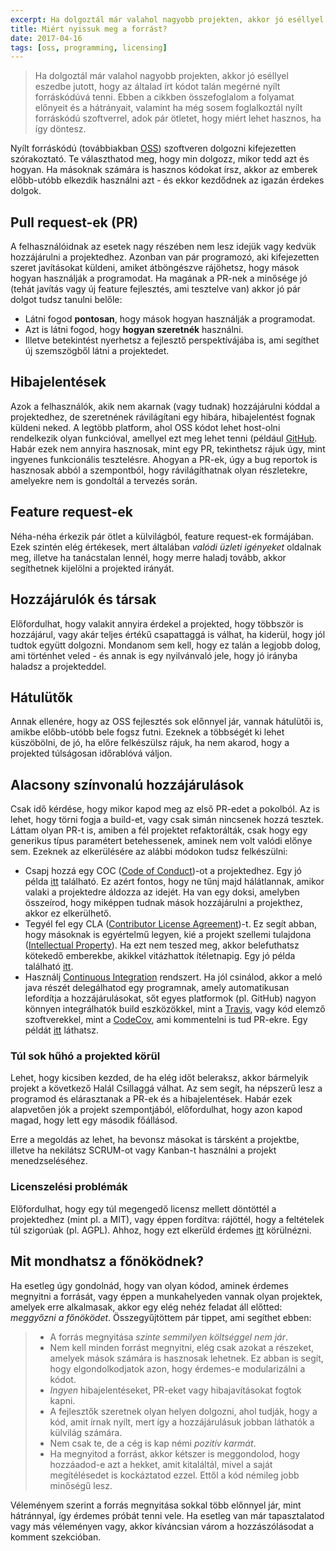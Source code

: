 ```yaml
---
excerpt: Ha dolgoztál már valahol nagyobb projekten, akkor jó eséllyel eszedbe jutott, hogy az általad írt kódot talán megérné nyílt forráskódúvá tenni. Ebben a cikkben összefoglalom a folyamat előnyeit és a hátrányait, valamint ha még sosem foglalkoztál nyílt forráskódú szoftverrel, adok pár ötletet, hogy miért lehet hasznos, ha így döntesz.
title: Miért nyissuk meg a forrást?
date: 2017-04-16
tags: [oss, programming, licensing]
---
```


> Ha dolgoztál már valahol nagyobb projekten, akkor jó eséllyel eszedbe jutott, hogy az általad írt kódot talán megérné nyílt forráskódúvá tenni. Ebben a cikkben összefoglalom a folyamat előnyeit és a hátrányait, valamint ha még sosem foglalkoztál nyílt forráskódú szoftverrel, adok pár ötletet, hogy miért lehet hasznos, ha így döntesz.

Nyílt forráskódú (továbbiakban [OSS](https://en.wikipedia.org/wiki/Open-source_software)) szoftveren dolgozni kifejezetten szórakoztató. Te választhatod meg, hogy min dolgozz, mikor tedd azt és hogyan. Ha másoknak számára is hasznos kódokat írsz, akkor az emberek előbb-utóbb elkezdik használni azt - és ekkor kezdődnek az igazán érdekes dolgok.

## Pull request-ek (PR)
A felhasználóidnak az esetek nagy részében nem lesz idejük vagy kedvük hozzájárulni a projektedhez. Azonban van pár programozó, aki kifejezetten szeret javításokat küldeni, amiket átböngészve rájöhetsz, hogy mások hogyan használják a programodat. Ha magának a PR-nek a minősége jó (tehát javítás vagy új feature fejlesztés, ami tesztelve van) akkor jó pár dolgot tudsz tanulni belőle:
- Látni fogod __pontosan__, hogy mások hogyan használják a programodat.
- Azt is látni fogod, hogy __hogyan szeretnék__ használni.
- Illetve betekintést nyerhetsz a fejlesztő perspektívájába is, ami segíthet új szemszögből látni a projektedet.

## Hibajelentések
Azok a felhasználók, akik nem akarnak (vagy tudnak) hozzájárulni kóddal a projektedhez, de szeretnének rávilágítani egy hibára, hibajelentést fognak küldeni neked. A legtöbb platform, ahol OSS kódot lehet host-olni rendelkezik olyan funkcióval, amellyel ezt meg lehet tenni (például [GitHub](https://github.com/). Habár ezek nem annyira hasznosak, mint egy PR, tekinthetsz rájuk úgy, mint ingyenes funkcionális tesztelésre. Ahogyan a PR-ek, úgy a bug reportok is hasznosak abból a szempontból, hogy rávilágíthatnak olyan részletekre, amelyekre nem is gondoltál a tervezés során.

## Feature request-ek
Néha-néha érkezik pár ötlet a külvilágból, feature request-ek formájában. Ezek szintén elég értékesek, mert általában *valódi üzleti igényeket* oldalnak meg, illetve ha tanácstalan lennél, hogy merre haladj tovább, akkor segíthetnek kijelölni a projekted irányát.

## Hozzájárulók és társak
Előfordulhat, hogy valakit annyira érdekel a projekted, hogy többször is hozzájárul, vagy akár teljes értékű csapattaggá is válhat, ha kiderül, hogy jól tudtok együtt dolgozni. Mondanom sem kell, hogy ez talán a legjobb dolog, ami történhet veled - és annak is egy nyilvánvaló jele, hogy jó irányba haladsz a projekteddel.

## Hátulütők
Annak ellenére, hogy az OSS fejlesztés sok előnnyel jár, vannak hátulütői is, amikbe előbb-utóbb bele fogsz futni. Ezeknek a többségét ki lehet küszöbölni, de jó, ha előre felkészülsz rájuk, ha nem akarod, hogy a projekted túlságosan időrablóvá váljon.

## Alacsony színvonalú hozzájárulások

Csak idő kérdése, hogy mikor kapod meg az első PR-edet a pokolból. Az is lehet, hogy törni fogja a build-et, vagy csak simán nincsenek hozzá tesztek. Láttam olyan PR-t is, amiben a fél projektet refaktorálták, csak hogy egy generikus típus paramétert betehessenek, aminek nem volt valódi előnye sem. Ezeknek az elkerülésére az alábbi módokon tudsz felkészülni:

- Csapj hozzá egy COC ([Code of Conduct](https://en.wikipedia.org/wiki/Code_of_conduct))-ot a projektedhez. Egy jó példa [itt](http://contributor-covenant.org/version/1/1/0/) található. Ez azért fontos, hogy ne tűnj majd hálátlannak, amikor valaki a projektedre áldozza az idejét. Ha van egy doksi, amelyben összeírod, hogy miképpen tudnak mások hozzájárulni a projekthez, akkor ez elkerülhető.
- Tegyél fel egy CLA ([Contributor License Agreement](https://en.wikipedia.org/wiki/Contributor_License_Agreement))-t. Ez segít abban, hogy másoknak is egyértelmű legyen, kié a projekt szellemi tulajdona ([Intellectual Property](https://en.wikipedia.org/wiki/Intellectual_property)). Ha ezt nem teszed meg, akkor belefuthatsz kötekedő emberekbe, akikkel vitázhattok ítéletnapig. Egy jó példa található [itt](https://github.com/ReactiveX/RxJava/blob/2.x/CONTRIBUTING.md).
- Használj [Continuous Integration](https://en.wikipedia.org/wiki/Continuous_integration) rendszert. Ha jól csinálod, akkor a meló java részét delegálhatod egy programnak, amely automatikusan lefordítja a hozzájárulásokat, sőt egyes platformok (pl. GitHub) nagyon könnyen integrálhatók build eszközökkel, mint a [Travis](https://travis-ci.org/), vagy kód elemző szoftverekkel, mint a [CodeCov](https://codecov.io/), ami kommentelni is tud PR-ekre. Egy példát [itt](https://github.com/Hexworks/hexameter/pull/24) láthatsz.

### Túl sok hűhó a projekted körül
Lehet, hogy kicsiben kezded, de ha elég időt beleraksz, akkor bármelyik projekt a következő Halál Csillaggá válhat. Az sem segít, ha népszerű lesz a programod és elárasztanak a PR-ek és a hibajelentések. Habár ezek alapvetően jók a projekt szempontjából, előfordulhat, hogy azon kapod magad, hogy lett egy második főállásod.

Erre a megoldás az lehet, ha bevonsz másokat is társként a projektbe, illetve ha nekilátsz SCRUM-ot vagy Kanban-t használni a projekt menedzseléséhez.

### Licenszelési problémák

Előfordulhat, hogy egy túl megengedő licensz mellett döntöttél a projektedhez (mint pl. a MIT), vagy éppen fordítva: rájöttél, hogy a feltételek túl szigorúak (pl. AGPL). Ahhoz, hogy ezt elkerüld érdemes [itt](https://choosealicense.com/) körülnézni.

## Mit mondhatsz a főnöködnek?

Ha esetleg úgy gondolnád, hogy van olyan kódod, aminek érdemes megnyitni a forrását, vagy éppen a munkahelyeden vannak olyan projektek, amelyek erre alkalmasak, akkor egy elég nehéz feladat áll előtted: *meggyőzni a főnöködet*. Összegyűjtöttem pár tippet, ami segíthet ebben:

> - A forrás megnyitása *szinte semmilyen költséggel nem jár*.
> - Nem kell minden forrást megnyitni, elég csak azokat a részeket, amelyek mások számára is hasznosak lehetnek. Ez abban is segít, hogy elgondolkodjatok azon, hogy érdemes-e modularizálni a kódot.
> - *Ingyen* hibajelentéseket, PR-eket vagy hibajavításokat fogtok kapni.
> - A fejlesztők szeretnek olyan helyen dolgozni, ahol tudják, hogy a kód, amit írnak nyílt, mert így a hozzájárulásuk jobban láthatók a külvilág számára.
> - Nem csak te, de a cég is kap némi *pozitív karmát*.
> - Ha megnyitod a forrást, akkor kétszer is meggondolod, hogy hozzáadod-e azt a hekket, amit kitaláltál, mivel a saját megítélésedet is kockáztatod ezzel. Ettől a kód némileg jobb minőségű lesz.

Véleményem szerint a forrás megnyitása sokkal több előnnyel jár, mint hátránnyal, így érdemes próbát tenni vele. Ha esetleg van már tapasztalatod vagy más véleményen vagy, akkor kíváncsian várom a hozzászólásodat a komment szekcióban.



